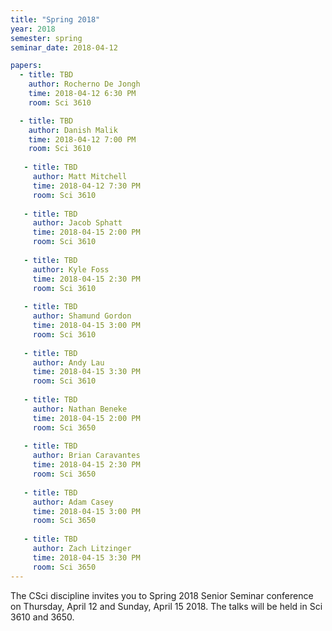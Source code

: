 ```yaml
---
title: "Spring 2018"
year: 2018
semester: spring
seminar_date: 2018-04-12

papers:
  - title: TBD
    author: Rocherno De Jongh
    time: 2018-04-12 6:30 PM
    room: Sci 3610

  - title: TBD
    author: Danish Malik
    time: 2018-04-12 7:00 PM
    room: Sci 3610
    
   - title: TBD
     author: Matt Mitchell
     time: 2018-04-12 7:30 PM
     room: Sci 3610
     
   - title: TBD
     author: Jacob Sphatt
     time: 2018-04-15 2:00 PM
     room: Sci 3610
     
   - title: TBD
     author: Kyle Foss
     time: 2018-04-15 2:30 PM
     room: Sci 3610
     
   - title: TBD
     author: Shamund Gordon
     time: 2018-04-15 3:00 PM
     room: Sci 3610
     
   - title: TBD
     author: Andy Lau
     time: 2018-04-15 3:30 PM
     room: Sci 3610
     
   - title: TBD
     author: Nathan Beneke
     time: 2018-04-15 2:00 PM
     room: Sci 3650
     
   - title: TBD
     author: Brian Caravantes
     time: 2018-04-15 2:30 PM
     room: Sci 3650
     
   - title: TBD
     author: Adam Casey
     time: 2018-04-15 3:00 PM
     room: Sci 3650
     
   - title: TBD
     author: Zach Litzinger
     time: 2018-04-15 3:30 PM
     room: Sci 3650
---
```


The CSci discipline invites you to Spring 2018 Senior Seminar conference on Thursday, April 12 and Sunday, April 15 2018. The talks will be held in Sci 3610 and 3650.


